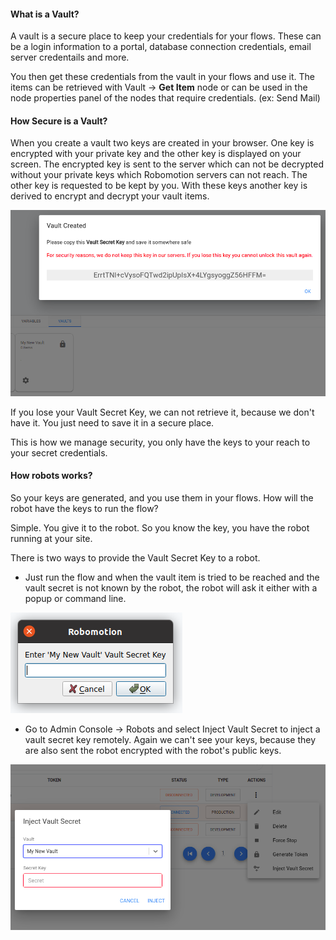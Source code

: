 #### What is a Vault?
A vault is a secure place to keep your credentials for your flows. These can be a login information to a portal, database connection credentials, email server credentails and more.

You then get these credentials from the vault in your flows and use it. The items can be retrieved with Vault -> **Get Item** node or can be used in the node properties panel of the nodes that require credentials. (ex: Send Mail)

#### How Secure is a Vault?
When you create a vault two keys are created in your browser. One key is encrypted with your private key and the other key is displayed on your screen. The encrypted key is sent to the server which can not be decrypted without your private keys which Robomotion servers can not reach. The other key is requested to be kept by you. With these keys another key is derived to encrypt and decrypt your vault items.

![Vault Secret](https://raw.githubusercontent.com/robomotionio/robomotion-tutorials/master/images/new-vault.png)

If you lose your Vault Secret Key, we can not retrieve it, because we don't have it. You just need to save it in a secure place.

This is how we manage security, you only have the keys to your reach to your secret credentials.

#### How robots works?
So your keys are generated, and you use them in your flows. How will the robot have the keys to run the flow?

Simple. You give it to the robot. So you know the key, you have the robot running at your site.

There is two ways to provide the Vault Secret Key to a robot.

* Just run the flow and when the vault item is tried to be reached and the vault secret is not known by the robot, the robot will ask it either with a popup or command line.

![Enter Vault Secret](https://raw.githubusercontent.com/robomotionio/robomotion-tutorials/master/images/enter-vault-secret.png)

* Go to Admin Console -> Robots and select Inject Vault Secret to inject a vault secret key remotely. Again we can't see your keys, because they are also sent the robot encrypted with the robot's public keys.

![Inject Vault Secret](https://raw.githubusercontent.com/robomotionio/robomotion-tutorials/master/images/inject-vault-secret.png)
